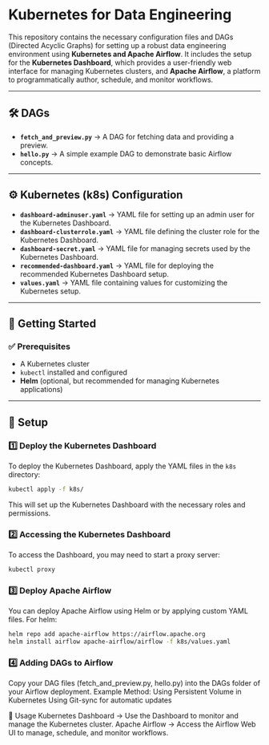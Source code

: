 # Kubernetes for Data Engineering

This repository contains the necessary configuration files and DAGs (Directed Acyclic Graphs) for setting up a robust data engineering environment using **Kubernetes and Apache Airflow**. It includes the setup for the **Kubernetes Dashboard**, which provides a user-friendly web interface for managing Kubernetes clusters, and **Apache Airflow**, a platform to programmatically author, schedule, and monitor workflows.

---


## **🛠 DAGs**
- **`fetch_and_preview.py`** → A DAG for fetching data and providing a preview.
- **`hello.py`** → A simple example DAG to demonstrate basic Airflow concepts.

---

## **⚙️ Kubernetes (k8s) Configuration**
- **`dashboard-adminuser.yaml`** → YAML file for setting up an admin user for the Kubernetes Dashboard.
- **`dashboard-clusterrole.yaml`** → YAML file defining the cluster role for the Kubernetes Dashboard.
- **`dashboard-secret.yaml`** → YAML file for managing secrets used by the Kubernetes Dashboard.
- **`recommended-dashboard.yaml`** → YAML file for deploying the recommended Kubernetes Dashboard setup.
- **`values.yaml`** → YAML file containing values for customizing the Kubernetes setup.

---

## **🚀 Getting Started**
### **✅ Prerequisites**
- A Kubernetes cluster
- `kubectl` installed and configured
- **Helm** (optional, but recommended for managing Kubernetes applications)

---

## **🔧 Setup**
### **1️⃣ Deploy the Kubernetes Dashboard**
To deploy the Kubernetes Dashboard, apply the YAML files in the `k8s` directory:

```sh
kubectl apply -f k8s/
```
This will set up the Kubernetes Dashboard with the necessary roles and permissions.

###  **2️⃣ Accessing the Kubernetes Dashboard**
To access the Dashboard, you may need to start a proxy server:
```sh
kubectl proxy
```

###  **3️⃣ Deploy Apache Airflow**
You can deploy Apache Airflow using Helm or by applying custom YAML files.
For helm:
```sh
helm repo add apache-airflow https://airflow.apache.org
helm install airflow apache-airflow/airflow -f k8s/values.yaml
```

###  **4️⃣ Adding DAGs to Airflow**
Copy your DAG files (fetch_and_preview.py, hello.py) into the DAGs folder of your Airflow deployment.
Example Method:
Using Persistent Volume in Kubernetes
Using Git-sync for automatic updates

📌 Usage
Kubernetes Dashboard → Use the Dashboard to monitor and manage the Kubernetes cluster.
Apache Airflow → Access the Airflow Web UI to manage, schedule, and monitor workflows.


